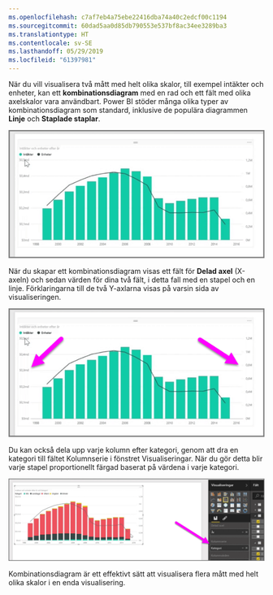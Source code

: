 ```yaml
---
ms.openlocfilehash: c7af7eb4a75ebe22416dba74a40c2edcf00c1194
ms.sourcegitcommit: 60dad5aa0d85db790553e537bf8ac34ee3289ba3
ms.translationtype: HT
ms.contentlocale: sv-SE
ms.lasthandoff: 05/29/2019
ms.locfileid: "61397981"
---
```

När du vill visualisera två mått med helt olika skalor, till exempel intäkter och enheter, kan ett **kombinationsdiagram** med en rad och ett fält med olika axelskalor vara användbart. Power BI stöder många olika typer av kombinationsdiagram som standard, inklusive de populära diagrammen **Linje** och **Staplade staplar**.

![](media/3-3-create-combination-charts/3-3_1.png)

När du skapar ett kombinationsdiagram visas ett fält för **Delad axel** (X-axeln) och sedan värden för dina två fält, i detta fall med en stapel och en linje. Förklaringarna till de två Y-axlarna visas på varsin sida av visualiseringen.

![](media/3-3-create-combination-charts/3-3_2.png)

Du kan också dela upp varje kolumn efter kategori, genom att dra en kategori till fältet Kolumnserie i fönstret Visualiseringar. När du gör detta blir varje stapel proportionellt färgad baserat på värdena i varje kategori.

![](media/3-3-create-combination-charts/3-3_3.png)

Kombinationsdiagram är ett effektivt sätt att visualisera flera mått med helt olika skalor i en enda visualisering.

